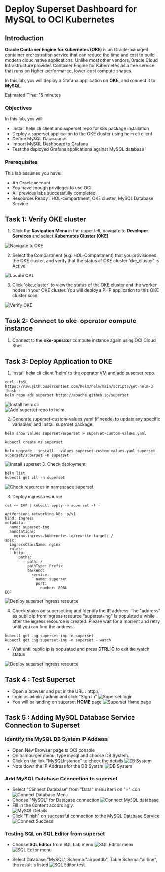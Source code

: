 
# Deploy Superset Dashboard for MySQL to OCI Kubernetes
## Introduction

**Oracle Container Engine for Kubernetes (OKE)** is an Oracle-managed container orchestration service that can reduce the time and cost to build modern cloud native applications. Unlike most other vendors, Oracle Cloud Infrastructure provides Container Engine for Kubernetes as a free service that runs on higher-performance, lower-cost compute shapes. 

In this lab, you will deploy a Grafana application on **OKE**, and connect it to **MySQL**.

Estimated Time: 15 minutes

### Objectives

In this lab, you will:
* Install helm cli client and superset repo for k8s package installation
* Deploy a superset application to the OKE cluster using helm cli client
* Define MySQL Datasource
* Import MySQL Dashboard to Grafana
* Test the deployed Grafana applicationa against MySQL database

### Prerequisites

This lab assumes you have:
* An Oracle account
* You have enough privileges to use OCI
* All previous labs successfully completed
* Resources Ready : HOL-compartment, OKE cluster, MySQL Database Service 


## Task 1: Verify OKE cluster

1. Click the **Navigation Menu** in the upper left, navigate to **Developer Services** and select **Kubernetes Cluster (OKE)**

![Navigate to OKE](images/navigate-to-oke.png)

2. Select the Compartment (e.g. HOL-Compartment) that you provisioned the OKE cluster, and verify that the status of OKE cluster 'oke_cluster' is Active

![Locate OKE](images/locate-oke-instance.png)

3. Click 'oke_cluster' to view the status of the OKE cluster and the worker nodes in your OKE cluster. You will deploy a PHP application to this OKE cluster soon.

![Verify OKE](images/oke-worker-nodes.png)

## Task 2: Connect to **oke-operator** compute instance

1. Connect to the **oke-operator** compute instance again using OCI Cloud Shell

## Task 3: Deploy Application to OKE

1. Install helm cli client 'helm' to the operator VM and add superset repo.

```
curl -fsSL https://raw.githubusercontent.com/helm/helm/main/scripts/get-helm-3 |bash -
helm repo add superset https://apache.github.io/superset
```
![Install helm cli](images/helm-cli-install.png)  
![Add superset repo to helm ](images/helm-add-repo.png)

2. Generate superset-custom-values.yaml (if neede, to update any specific variables) and Install superset package.
```
helm show values superset/superset > superset-custom-values.yaml

kubectl create ns superset

helm upgrade --install --values superset-custom-values.yaml superset superset/superset -n superset
```
![Install superset ](images/superset-install.png)
3. Check deployment
```
helm list
kubectl get all -n superset
```
![Check resources in namespace superset ](images/superset-get-all.png)

3. Deploy ingress resource

```
cat << EOF | kubectl apply -n superset -f -

apiVersion: networking.k8s.io/v1
kind: Ingress
metadata:
  name: superset-ing
  annotations:
    nginx.ingress.kubernetes.io/rewrite-target: /
spec:
  ingressClassName: nginx
  rules:
  - http:
      paths:
        - path: /
          pathType: Prefix
          backend:
            service:
              name: superset
              port:
                number: 8088
EOF
```

![Deploy superset ingress resource](images/superset-get-all.png)

4. Check status on superset-ing and Identify the IP address.  The "address" as public ip from ingress resource "superset-ing" is populated a while after the ingress resource is created.  Please wait for a moment and retry until you can find the address.
```
kubectl get ing superset-ing -n superset
kubectl get ing superset-ing -n superset --watch
```
- Wait until public ip is populated and press **CTRL-C** to exit the watch status

![Deploy superset ingress resource](images/superset-ing.png)

## Task 4 : Test Superset 
- Open a browser and put in the URL : http://<public IP>
- login as admin / admin and click "Sign In"
![Superset login](images/superset-login.png)
- You will be landing on superset **HOME** page
![Superset Home page](images/superset-home-page.png)

## Task 5 : Adding MySQL Database Service Connection to Superset
### Identify the MySQL DB System IP Address
- Open New Browser page to OCI console
- On hamburger menu, type mysql and choose DB System.  
- Click on the link "MySQLInstance" to check the details
![DB System](images/oci-mysql-dbsystem.png)
- Note down the IP Address for the DB System
![DB System](images/oci-mysql-dbsystem-ip.png)

### Add MySQL Database Connection to superset
- Select "Connect Database" from "Data" menu item on "+" icon
![Connect Database Menu](images/superset-add-database-menu.png)
- Choose "MySQL" for Database connection
![Connect MySQL database](images/superset-connect-mysql.png)
- Fill in the Content accordingly.   
![MySQL Details](images/superset-mysql-details.png)
- Click "Finish" on successful connection to the MySQL Database Service
![Connect Success](images/superset-mysql-connect-success.png)

### Testing SQL on SQL Editor from superset
- Choose **SQL Editor** from SQL Lab menu
![SQL Editor menu](images/superset-sqllab-menu.png)
![SQL Editor menu](images/superset-sql-editor.png)

- Select Database:"MySQL", Schema:"airportdb", Table Schema:"airline", the result is listed
![SQL Editor test](images/superset-sql-editor-test.png)









